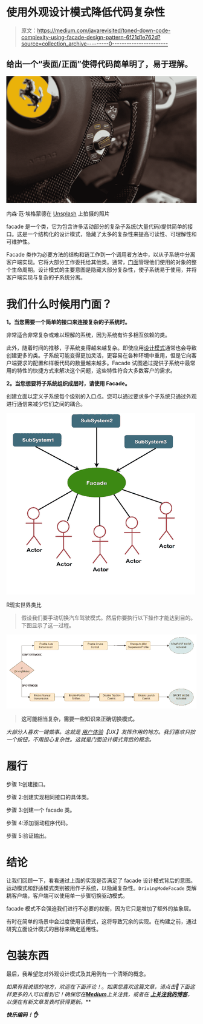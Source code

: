 # 使用外观设计模式降低代码复杂性

> 原文：<https://medium.com/javarevisited/toned-down-code-complexity-using-facade-design-pattern-6f21d1e762d?source=collection_archive---------0----------------------->

## 给出一个“表面/正面”使得代码简单明了，易于理解。

![](img/7011837538851a9e11b857c3bc866b16.png)

内森·范·埃格蒙德在 [Unsplash](https://unsplash.com?utm_source=medium&utm_medium=referral) 上拍摄的照片

facade 是一个类，它为包含许多活动部分的复杂子系统(大量代码)提供简单的接口。这是一个结构化的设计模式，隐藏了太多的复杂性来提高可读性、可理解性和可维护性。

Facade 类作为必要方法的结构和链工作到一个调用者方法中，以从子系统中分离客户端实现。它将大部分工作委托给其他类。通常，[门面](https://javarevisited.blogspot.com/2015/01/adapter-vs-decorator-vs-facade-vs-proxy-pattern-java.html)管理他们使用的对象的整个生命周期。设计模式的主要意图是隐藏大部分复杂性，使子系统易于使用，并将客户端实现与复杂的子系统分离。

# 我们什么时候用门面？

**1。当您需要一个简单的接口来连接复杂的子系统时。**

非常适合非常复杂或难以理解的系统，因为系统有许多相互依赖的类。

此外，随着时间的推移，子系统变得越来越复杂。即使应用[设计模式](/javarevisited/7-best-online-courses-to-learn-object-oriented-design-pattern-in-java-749b6399af59)通常也会导致创建更多的类。子系统可能变得更加灵活，更容易在各种环境中重用，但是它向客户端要求的配置和样板代码的数量越来越多。Facade 试图通过提供子系统中最常用的特性的快捷方式来解决这个问题，这些特性符合大多数客户的需求。

**2。当您想要将子系统组织成层时，请使用 Facade。**

创建立面以定义子系统每个级别的入口点。您可以通过要求多个子系统只通过外观进行通信来减少它们之间的耦合。

[![](img/d30f8d3e0c39e84795abf8ddaabda5d3.png)](https://javarevisited.blogspot.com/2018/02/top-5-java-design-pattern-courses-for-developers.html)

R现实世界类比

> 假设我们要手动切换汽车驾驶模式。然后你要执行以下操作才能达到目的。下图显示了这一过程。

[![](img/0b4271de9c4866a8eb2bcbd84948985c.png)](https://javarevisited.blogspot.com/2013/06/5-must-read-books-to-learn-object.html)

> **这可能相当复杂，需要一些知识来正确切换模式。**

*大部分人喜欢一键做事。这就是* [*用户体验*](/javarevisited/6-best-figma-ui-ux-design-courses-for-beginners-94711d31ce61)*【UX】发挥作用的地方。我们喜欢只按一个按钮，不用担心复杂性。这就是门面设计模式背后的概念。*

# 履行

步骤 1:创建接口。

步骤 2:创建实现相同接口的具体类。

步骤 3:创建一个 facade 类。

步骤 4:添加驱动程序代码。

步骤 5:验证输出。

# 结论

让我们回顾一下，看看通过上面的实现是否满足了 facade 设计模式背后的意图。运动模式和舒适模式类别被用作子系统，以隐藏复杂性。`DrivingModeFacade` 类解耦客户端，客户端可以使用单一步骤切换驱动模式。

facade 模式不会强迫我们进行不必要的权衡，因为它只是增加了额外的抽象层。

有时在简单的场景中会过度使用该模式，这将导致冗余的实现。在构建之前，通过研究立面设计模式的目标来确定适用性。

# 包装东西

最后，我希望您对外观设计模式及其用例有一个清晰的概念。

*如果有我说错的地方，欢迎在下面评论！*。*如果您喜欢这篇文章，请点击👏下面这样更多的人可以看到它！确保您在*[***Medium***](/@susithrj)**上关注我，或者在* [***上关注我的博客***](https://susithrj.wordpress.com/)**，以便在有新文章发表时获得更新。***

***快乐编码！👌***